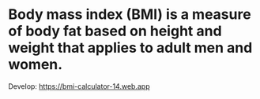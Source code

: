 # Body mass index (BMI) is a measure of body fat based on height and weight that applies to adult men and women.

Develop: https://bmi-calculator-14.web.app
